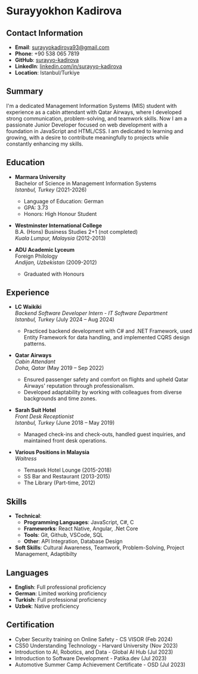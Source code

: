 # Surayyokhon Kadirova

## Contact Information
- **Email**: surayyokadirova93@gmail.com
- **Phone**: +90 538 065 7819
- **GitHub**: [surayyo-kadirova](https://github.com/surayyo-kadirova)
- **LinkedIn**: [linkedin.com/in/surayyo-kadirova](https://www.linkedin.com/in/surayyo-kadirova)
- **Location**: Istanbul/Turkiye

## Summary
I'm a dedicated Management Information Systems (MIS) student with experience as a cabin attendant with Qatar Airways, where I developed strong communication, problem-solving, and teamwork skills. Now I am a passionate Junior Developer focused on web development with a foundation in JavaScript and HTML/CSS.
I am dedicated to learning and growing, with a desire to contribute meaningfully to projects while constantly enhancing my skills.

## Education
- **Marmara University**  
  Bachelor of Science in Management Information Systems  
  *Istanbul, Turkey* (2021-2026)  
  - Language of Education: German
  - GPA: 3.73
  - Honors: High Honour Student

- **Westminster International College**  
  B.A. (Hons) Business Studies 2+1 (not completed)  
  *Kuala Lumpur, Malaysia* (2012-2013)

- **ADU Academic Lyceum**  
  Foreign Philology  
  *Andijan, Uzbekistan* (2009-2012)  
  - Graduated with Honours

## Experience
- **LC Waikiki**  
  *Backend Software Developer Intern - IT Software Department*  
  *Istanbul, Turkey* (July 2024 – Aug 2024)  
  - Practiced backend development with C# and .NET Framework, used Entity Framework for data handling, and implemented CQRS design patterns.

- **Qatar Airways**  
  *Cabin Attendant*  
  *Doha, Qatar* (May 2019 – Sep 2022)  
  - Ensured passenger safety and comfort on flights and upheld Qatar Airways' reputation through professionalism.
  - Developed adaptability by working with colleagues from diverse backgrounds and time zones.

- **Sarah Suit Hotel**  
  *Front Desk Receptionist*  
  *Istanbul, Turkey* (June 2018 – May 2019)  
  - Managed check-ins and check-outs, handled guest inquiries, and maintained front desk operations.

- **Various Positions in Malaysia**  
  *Waitress*  
  - Temasek Hotel Lounge (2015-2018)
  - SS Bar and Restaurant (2013-2015)
  - The Library (Part-time, 2012)

## Skills
- **Technical**: 
  - **Programming Languages**: JavaScript, C#, C
  - **Frameworks**: React Native, Angular, .Net Core
  - **Tools**: Git, Github, VSCode, SQL
  - **Other**: API Integration, Database Design
- **Soft Skills**: Cultural Awareness, Teamwork, Problem-Solving, Project Management, Adaptibilty

## Languages
- **English**: Full professional proficiency
- **German**: Limited working proficiency
- **Turkish**: Full professional proficiency
- **Uzbek**: Native proficiency

## Certification
- Cyber Security training on Online Safety - CS VISOR (Feb 2024)
- CS50 Understanding Technology - Harvard University (Nov 2023)
- Introduction to AI, Robotics, and Data - Global AI Hub (Jul 2023)
- Introduction to Software Development - Patika.dev (Jul 2023)
- Automotive Summer Camp Achievement Certificate - OSD (Jul 2023)

